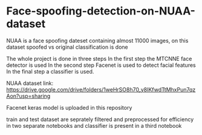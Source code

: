 # Face-spoofing-detection-on-NUAA-dataset
NUAA is a face spoofing dateset containing almost 11000 images, on this dataset spoofed vs original classification is done

The whole project is done in three steps
In the first step the MTCNNE face detector is used
In the second step Facenet is used to detect facial features
In the final step a classifier is used.

NUAA dataset link: https://drive.google.com/drive/folders/1weHrSO8h70_y8IKfwdTtMhxPun7qzAon?usp=sharing

Facenet keras model is uploaded in this repository

train and test dataset are seprately filtered and preprocessed for efficiency in two separate notebooks and classifier is present in a third notebook

